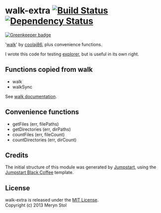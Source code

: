 # walk-extra [![Build Status](https://travis-ci.org/meryn/walk-extra.png?branch=master)](https://travis-ci.org/meryn/walk-extra) [![Dependency Status](https://david-dm.org/meryn/walk-extra.png)](https://david-dm.org/meryn/walk-extra)

[![Greenkeeper badge](https://badges.greenkeeper.io/braveg1rl/walk-extra.svg)](https://greenkeeper.io/)

'[walk](https://github.com/coolaj86/node-walk)' by [coolaj86](http://blog.coolaj86.com/), plus convenience functions.

I wrote this code for testing [explorer](http://npmjs.org/package/explorer), but is useful in its own right.

## Functions copied from walk

* walk
* walkSync

See [walk documentation](https://github.com/coolaj86/node-walk).

## Convenience functions

* getFiles (err, filePaths)
* getDirectories (err, dirPaths)
* countFiles (err, fileCount)
* countDirectories (err, dirCount)

## Credits

The initial structure of this module was generated by [Jumpstart](https://github.com/meryn/jumpstart), using the [Jumpstart Black Coffee](https://github.com/meryn/jumpstart-black-coffee) template.

## License

walk-extra is released under the [MIT License](http://opensource.org/licenses/MIT).  
Copyright (c) 2013 Meryn Stol  